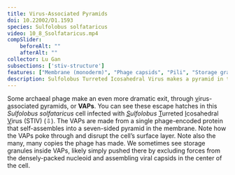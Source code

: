 ```yaml
---
title: Virus-Associated Pyramids
doi: 10.22002/D1.1593
species: Sulfolobus solfataricus
video: 10_8_Ssolfataricus.mp4
compSlider:
    beforeAlt: ""
    afterAlt: ""
collector: Lu Gan
subsections: ['stiv-structure']
features: ["Membrane (monoderm)", "Phage capsids", "Pili", "Storage granules", "Surface layer", "Virus-associated pyramids"]
description: Sulfolobus Turreted Icosahedral Virus makes a pyramid in the membrane of infected archaea like Sulfolobus solfataricus to release replicated copies
---
```


Some archaeal phage make an even more dramatic exit, through <u>v</u>irus-<u>a</u>ssociated <u>p</u>yramids, or **VAPs**. You can see these escape hatches in this *Sulfolobus solfataricus* cell infected with *<u>S</u>ulfolobus* <u>T</u>urreted <u>I</u>cosahedral <u>V</u>irus (STIV) (⇩). The VAPs are made from a single phage-encoded protein that self-assembles into a seven-sided pyramid in the membrane. Note how the VAPs poke through and disrupt the cell’s surface layer. Note also the many, many copies the phage has made. We sometimes see storage granules inside VAPs, likely simply pushed there by excluding forces from the densely-packed nucleoid and assembling viral capsids in the center of the cell.

